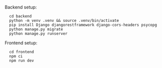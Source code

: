 Backend setup:
```
  cd backend  
  python -m venv .venv && source .venv/bin/activate  
  pip install Django djangorestframework django-cors-headers psycopg  
  python manage.py migrate  
  python manage.py runserver
```

Frontend setup:  
```
  cd frontend  
  npm ci  
  npm run dev
```
